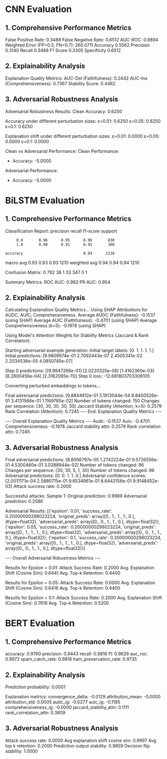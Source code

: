 # CNN Evaluation
## 1. Comprehensive Performance Metrics
False Positive Rate: 0.3488
False Negative Rate: 0.6512
AUC-ROC: 0.9894
Weighted Error (FP=0.3, FN=0.7): 260.0711
Accuracy 0.5562
Precision 0.3140
Recall 0.3488
F1 Score 0.3305
Specificity 0.6512

## 2. Explainability Analysis
Explanation Quality Metrics:
AUC-Del (Faithfulness): 0.2442
AUC-Ins (Comprehensiveness): 0.7367
Stability Score: 0.4462

## 3. Adversarial Robustness Analysis
Adversarial Robustness Results:
Clean Accuracy: 0.6250

Accuracy under different perturbation sizes:
ε=0.01: 0.6250
ε=0.05: 0.6250
ε=0.1: 0.6250

Explanation shift under different perturbation sizes:
ε=0.01: 0.0000
ε=0.05: 0.0000
ε=0.1: 0.0000

Clean vs Adversarial Performance:
Clean Performance:
- Accuracy: -5.0000

Adversarial Performance:
- Accuracy: -5.0000


# BiLSTM Evaluation
## 1. Comprehensive Performance Metrics

Classification Report:
              precision    recall  f1-score   support

         0.0       0.96      0.95      0.96       830
         1.0       0.90      0.91      0.91       380

    accuracy                           0.94      1210
   macro avg       0.93      0.93      0.93      1210
weighted avg       0.94      0.94      0.94      1210

Confusion Matrix:
0    792      38
1     33     347
      0       1

Summary Metrics:
ROC AUC: 0.982
PR AUC: 0.954

## 2. Explainability Analysis
Calculating Explanation Quality Metrics...
Using SHAP Attributions for AUDC, AUIC, Comprehensiveness.
  Average AUDC (Faithfulness): -0.1537 (using SHAP)
  Average AUIC (Faithfulness): -0.4701 (using SHAP)
  Average Comprehensiveness (k=5): -0.1978 (using SHAP)

Using Model's Attention Weights for Stability Metrics (Jaccard & Rank Correlation).

Starting adversarial example generation:
Initial target labels: [0. 1. 1. 1. 1.]
Initial predictions: [9.9809974e-01 2.7092443e-07 2.4505341e-02 2.2034536e-05 4.0850745e-07]

Step 0 predictions: [[9.9947268e-01]
 [2.0220325e-08]
 [1.4162360e-03]
 [8.2800456e-04]
 [2.3162085e-11]]
Step 0 loss: -12.681803703308105

Converting perturbed embeddings to tokens...

Final adversarial predictions: [9.8844612e-01 5.1913044e-04 6.8400526e-01 3.4131566e-01 1.1169785e-02]
Number of tokens changed: 150
Changes per sequence: [30, 30, 30, 30, 30]
  Jaccard Stability (Attention, k=5): 0.2579
  Rank Correlation (Attention): 0.7245
--- End: Explanation Quality Metrics ---


--- Overall Explanation Quality Metrics ---
  Audc: -0.1537
  Auic: -0.4701
  Comprehensiveness: -0.1978
  Jaccard stability attn: 0.2579
  Rank correlation attn: 0.7245

## 3. Adversarial Robustness Analysis

Final adversarial predictions: [8.8056797e-05 1.2742224e-01 9.5726556e-01 4.5300460e-01 3.0288944e-02]
Number of tokens changed: 96
Changes per sequence: [30, 30, 5, 1, 30]
Number of tokens changed: 96
Adversarial predictions: [0. 0. 1. 1. 0.]
Adversarial confidence scores: [2.0011171e-04 2.5880715e-01 9.6534961e-01 8.6443156e-01 9.9148452e-03]
Attack success rate: 0.2000

Successful attacks:
Sample 1:
Original prediction: 0.9989
Adversarial prediction: 0.2588

Adversarial Results:
[{'epsilon': 0.01,
  'success_rate': 0.20000000298023224,
  'original_preds': array([0., 1., 1., 1., 0.], dtype=float32),
  'adversarial_preds': array([0., 0., 1., 1., 0.], dtype=float32)},
 {'epsilon': 0.05,
  'success_rate': 0.20000000298023224,
  'original_preds': array([0., 1., 1., 1., 0.], dtype=float32),
  'adversarial_preds': array([0., 0., 1., 1., 0.], dtype=float32)},
 {'epsilon': 0.1,
  'success_rate': 0.20000000298023224,
  'original_preds': array([0., 1., 1., 1., 0.], dtype=float32),
  'adversarial_preds': array([0., 0., 1., 1., 0.], dtype=float32)}]

--- Overall Adversarial Robustness Metrics ---

  Results for Epsilon = 0.01:
    Attack Success Rate: 0.2000
    Avg. Explanation Shift (Cosine Sim): 0.6441
    Avg. Top-k Retention: 0.4400

  Results for Epsilon = 0.05:
    Attack Success Rate: 0.0000
    Avg. Explanation Shift (Cosine Sim): 0.6416
    Avg. Top-k Retention: 0.4400

  Results for Epsilon = 0.1:
    Attack Success Rate: 0.2000
    Avg. Explanation Shift (Cosine Sim): 0.7618
    Avg. Top-k Retention: 0.5200


# BERT Evaluation
## 1. Comprehensive Performance Metrics
accuracy: 0.9760
precision: 0.9443
recall: 0.9816
f1: 0.9626
auc_roc: 0.9972
spam_catch_rate: 0.9816
ham_preservation_rate: 0.9735

## 2. Explainability Analysis
Prediction probability: 0.0001

Explanation metrics:
convergence_delta: -0.0129
attribution_mean: -0.0000
attribution_std: 0.0005
audc_ig: -0.0277
auic_ig: -0.1195
comprehensiveness_ig: -0.0000
jaccard_stability_attn: 0.1111
rank_correlation_attn: 0.3809

## 3. Adversarial Robustness Analysis
Attack success rate: 0.0000
Avg explanation shift cosine sim: 0.9997
Avg top k retention: 0.2000
Prediction output stability: 0.9859
Decision flip stability: 1.0000
